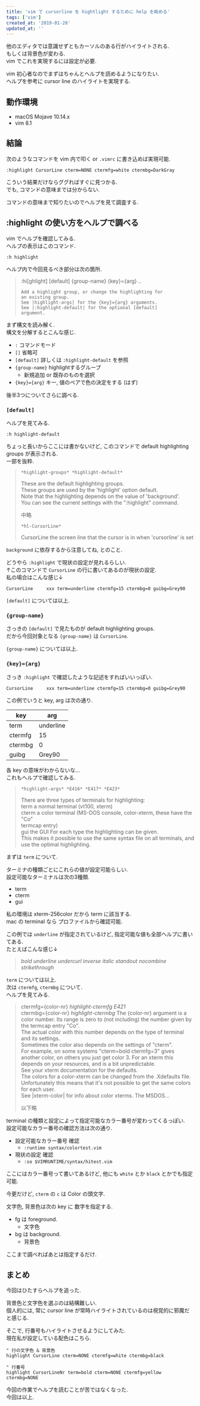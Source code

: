 ```yaml
---
title: 'vim で cursorline を hightlight するために help を眺める'
tags: ['vim']
created_at: '2019-01-28'
updated_at: ''
---
```


他のエディタでは意識せずともカーソルのある行がハイライトされる.  
もしくは背景色が変わる.  
vim でこれを実現するには設定が必要.

vim 初心者なのでまずはちゃんとヘルプを読めるようになりたい.  
ヘルプを参考に cursor line のハイライトを実現する.

## 動作環境

- macOS Mojave 10.14.x
- vim 8.1

## 結論

次のようなコマンドを vim 内で叩く or `.vimrc` に書き込めば実現可能.

```
:highlight CursorLine cterm=NONE ctermfg=white ctermbg=DarkGray
```

こういう結果だけならググればすぐに見つかる.  
でも, コマンドの意味までは分からない.

コマンドの意味まで知りたいのでヘルプを見て調査する.

## :highlight の使い方をヘルプで調べる

vim でヘルプを確認してみる.  
ヘルプの表示はこのコマンド.

```
:h highlight
```

ヘルプ内で今回見るべき部分は次の箇所.

> :hi\[ghlight\] \[default\] {group-name} {key}={arg} ..
>
> ```
> Add a highlight group, or change the highlighting for
> an existing group.
> See |highlight-args| for the {key}={arg} arguments.
> See |:highlight-default| for the optional [default]
> argument.
> ```

まず構文を読み解く.  
構文を分解するとこんな感じ.

- `:` コマンドモード
- `[]` 省略可
- `[default]` 詳しくは `:highlight-default` を参照
- `{group-name}` highlightするグループ
    - 新規追加 or 既存のものを選択
- `{key}={arg}` キー, 値のペアで色の決定をする (はず)

後半3つについてさらに調べる.

### `[default]`

ヘルプを見てみる.

`:h highlight-default`

ちょっと長いからここには書かないけど, このコマンドで default highlighting groups が表示される.  
一部を抜粋.

> ```
> *highlight-groups* *highlight-default*
> ```
>
> These are the default highlighting groups.  
> These groups are used by the 'highlight' option default.  
> Note that the highlighting depends on the value of 'background'.  
> You can see the current settings with the ":highlight" command.  
>
> 中略
>
> ```
> *hl-CursorLine*
> ```
>
> CursorLine the screen line that the cursor is in when 'cursorline' is set

`background` に依存するから注意してね, とのこと.

どうやら `:highlight` で現状の設定が見れるらしい.  
↑このコマンドで `CursorLine` の行に書いてあるのが現状の設定.  
私の場合はこんな感じ↓

```
CursorLine     xxx term=underline ctermfg=15 ctermbg=0 guibg=Grey90
```

`[default]` については以上.

### `{group-name}`

さっきの `[default]` で見たものが default highlighting groups.  
だから今回対象となる `{group-name}` は `CursorLine`.

`{group-name}` については以上.

### `{key}={arg}`

さっき `:highlight` で確認したような記述をすればいいっぽい.

```
CursorLine     xxx term=underline ctermfg=15 ctermbg=0 guibg=Grey90
```

この例でいうと key, arg は次の通り.

| key | arg |
| --- | --- |
| term | underline |
| ctermfg | 15 |
| ctermbg | 0 |
| guibg | Grey90 |

各 key の意味がわからないな...  
これもヘルプで確認してみる.

> ```
> *highlight-args* *E416* *E417* *E423*
> ```
>
> There are three types of terminals for highlighting:  
> term a normal terminal (vt100, xterm)  
> cterm a color terminal (MS-DOS console, color-xterm, these have the "Co"  
> termcap entry)  
> gui the GUI For each type the highlighting can be given.  
> This makes it possible to use the same syntax file on all terminals, and use the optimal highlighting.

まずは `term` について.

ターミナの種類ごとにこれらの値が設定可能らしい.  
設定可能なターミナルは次の3種類.

- term
- cterm
- gui

私の環境は xterm-256color だから term に該当する.  
mac の terminal なら プロファイルから確認可能.

この例では `underline` が指定されているけど, 指定可能な値も全部ヘルプに書いてある.  
たとえばこんな感じ↓

> _bold_ _underline_ _undercurl_ _inverse_ _italic_ _standout_ _nocombine_ _strikethrough_

`term` については以上.  
次は `ctermfg`, `ctermbg` について.  
ヘルプを見てみる.

> ctermfg={color-nr} _highlight-ctermfg_ _E421_  
> ctermbg={color-nr} _highlight-ctermbg_ The {color-nr} argument is a color number. Its range is zero to (not including) the number given by the termcap entry "Co".  
> The actual color with this number depends on the type of terminal and its settings.  
> Sometimes the color also depends on the settings of "cterm".  
> For example, on some systems "cterm=bold ctermfg=3" gives another color, on others you just get color 3. For an xterm this depends on your resources, and is a bit unpredictable.  
> See your xterm documentation for the defaults.  
> The colors for a color-xterm can be changed from the .Xdefaults file.  
> Unfortunately this means that it's not possible to get the same colors for each user.  
> See |xterm-color| for info about color xterms. The MSDOS...  
>
> 以下略

terminal の種類と設定によって指定可能なカラー番号が変わってくるっぽい.  
設定可能なカラー番号の確認方法は次の通り.

- 設定可能なカラー番号 確認
    - `:runtime syntax/colortest.vim`
- 現状の設定 確認
    - `:so $VIMRUNTIME/syntax/hitest.vim`

ここにはカラー番号って書いてあるけど, 他にも `white` とか `black` とかでも指定可能.

今更だけど, `cterm` の `c` は Color の頭文字.

文字色, 背景色は次の key に 数字を指定する.

- fg は foreground.
    - 文字色
- bg は background.
    - 背景色

ここまで調べればあとは指定するだけ.

## まとめ

今回はひたすらヘルプを追った.

背景色と文字色を選ぶのは結構難しい.  
個人的には, 常に cursor line が常時ハイライトされているのは視覚的に邪魔だと感じる.

そこで, 行番号もハイライトさせるようにしてみた.  
現在私が設定している配色はこちら.

```
" 行の文字色 & 背景色
highlight CursorLine cterm=NONE ctermfg=white ctermbg=black

" 行番号
highlight CursorLineNr term=bold cterm=NONE ctermfg=yellow ctermbg=NONE
```

今回の作業でヘルプを読むことが苦ではなくなった.  
今回は以上.

